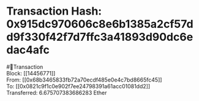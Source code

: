 
Transaction Hash: 0x915dc970606c8e6b1385a2cf57dd9f330f42f7d7ffc3a41893d90dc6edac4afc
====================================================================================
  
#💸Transaction  
Block: [[14456771]]  
From: [[0x68b3465833fb72a70ecdf485e0e4c7bd8665fc45]]  
To: [[0x0821c9f1c0e902f7ee24798391a61acc01081dd2]]  
Transferred: 6.675707383686283 Ether